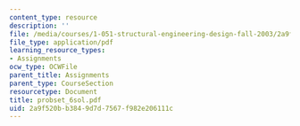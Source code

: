 ```yaml
---
content_type: resource
description: ''
file: /media/courses/1-051-structural-engineering-design-fall-2003/2a9f520bb3849d7d7567f982e206111c_probset_6sol.pdf
file_type: application/pdf
learning_resource_types:
- Assignments
ocw_type: OCWFile
parent_title: Assignments
parent_type: CourseSection
resourcetype: Document
title: probset_6sol.pdf
uid: 2a9f520b-b384-9d7d-7567-f982e206111c
---
```

